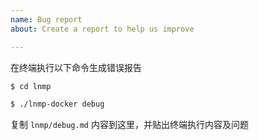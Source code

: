 ```yaml
---
name: Bug report
about: Create a report to help us improve

---
```


<!--请按照以下说明提出问题，不符合规范的问题直接关闭，不予解答-->

在终端执行以下命令生成错误报告

```bash
$ cd lnmp

$ ./lnmp-docker debug
```

复制 `lnmp/debug.md` 内容到这里，并贴出终端执行内容及问题
